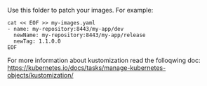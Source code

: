 Use this folder to patch your images.
For example:
```
cat << EOF >> my-images.yaml
- name: my-repository:8443/my-app/dev
  newName: my-repository:8443/my-app/release
  newTag: 1.1.0.0
EOF
```

For more information about kustomization read the folloqwing doc:
https://kubernetes.io/docs/tasks/manage-kubernetes-objects/kustomization/

